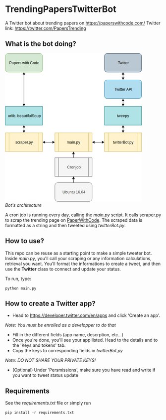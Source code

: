 # TrendingPapersTwitterBot

A Twitter bot about trending papers on https://paperswithcode.com/
Twitter link: https://twitter.com/PapersTrending

## What is the bot doing?
![Architecture](resources/architecture.png)  
*Bot's architecture*

A cron job is running every day, calling the *main.py* script. It calls scraper.py to scrap the trending page on [PaperWithCode](https://paperswithcode.com). The scraped data is formatted as a string and then tweeted using *twitterBot.py*.

## How to use?
This repo can be reuse as a starting point to make a simple tweeter bot. Inside *main.py*, you'll call your scraping or any information calculations, retrieval you want. You'll format the informations to create a tweet, and then use the **Twitter** class to connect and update your status.  

To run, type:

    python main.py

## How to create a Twitter app?
-  Head to https://developer.twitter.com/en/apps and click 'Create an app'.

*Note: You must be enrolled as a developper to do that*

- Fill in the different fields (app name, descrption, etc...)
- Once you're done, you'll see your app listed. Head to the details and to the 'Keys and tokens' tab.
- Copy the keys to corresponding fields in *twitterBot.py*

*Note: DO NOT SHARE YOUR PRIVATE KEYS!*

- (Optional) Under 'Persmissions', make sure you have read and write if you want to tweet status update

## Requirements
See the *requirements.txt* file or simply run

    pip install -r requirements.txt